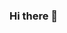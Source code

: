### Hi there 👋

<!--
**Shivamsharma009/Shivamsharma009** is a ✨ _special_ ✨ repository because its `README.md` (this file) appears on your GitHub profile.

Here are some ideas to get you started:

- 🔭 I’m currently working on ...YouTube
- 🌱 I’m currently learning ...Angular.js
- 🤔 I’m looking for help with ...Deep Learning
- 💬 Ask me about ...
- 📫 How to reach me: ...[Youtube Channel](https://www.youtube.com/channel/UCNRHxbJqHMzlPlvgc8JYp9Q/featured)
- 😄 Pronouns: ... He/Him
- ⚡ Fun fact: ... Iam half Finnish 
-->

